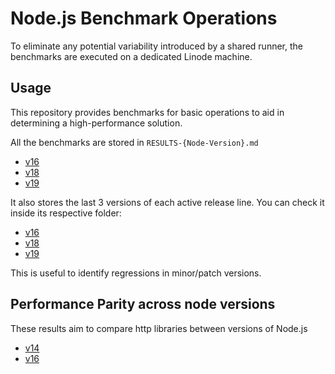 # Node.js Benchmark Operations

To eliminate any potential variability introduced by a shared runner,
the benchmarks are executed on a dedicated Linode machine.

## Usage

This repository provides benchmarks for basic operations to aid in determining a high-performance solution.

All the benchmarks are stored in `RESULTS-{Node-Version}.md`

- [v16](./RESULTS-v16.md)
- [v18](./RESULTS-v18.md)
- [v19](./RESULTS-v19.md)

It also stores the last 3 versions of each active release line. You can check it inside its respective folder:

- [v16](./v16)
- [v18](./v18)
- [v19](./v19)

This is useful to identify regressions in minor/patch versions.

## Performance Parity across node versions

These results aim to compare http libraries between versions of Node.js

- [v14](./RESULTS-HTTP-v14.md)
- [v16](./RESULTS-HTTP-v16.md)
